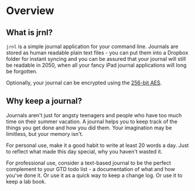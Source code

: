 # Overview

## What is jrnl?

`jrnl` is a simple journal application for
your command line. Journals are stored as human readable plain text
files - you can put them into a Dropbox folder for instant syncing and
you can be assured that your journal will still be readable in 2050,
when all your fancy iPad journal applications will long be forgotten.

Optionally, your journal can be encrypted using the [256-bit
AES](http://en.wikipedia.org/wiki/Advanced_Encryption_Standard).

## Why keep a journal?

Journals aren't just for angsty teenagers and people who have too much
time on their summer vacation. A journal helps you to keep track of the
things you get done and how you did them. Your imagination may be
limitless, but your memory isn't.

For personal use, make it a good habit to write at least 20 words a day.
Just to reflect what made this day special, why you haven't wasted it.

For professional use, consider a text-based journal to be the perfect
complement to your GTD todo list - a documentation of what and how
you've done it. Or use it as a quick way to keep a change log. Or use it
to keep a lab book.
